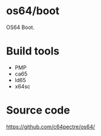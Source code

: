 # os64/boot
OS64 Boot.

# Build tools
* PMP
* ca65
* ld65
* x64sc

# Source code
https://github.com/c64pectre/os64/
